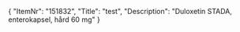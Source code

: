 {
  "ItemNr": "151832",
  "Title": "test",
  "Description": "Duloxetin STADA, enterokapsel, hård 60 mg"
}